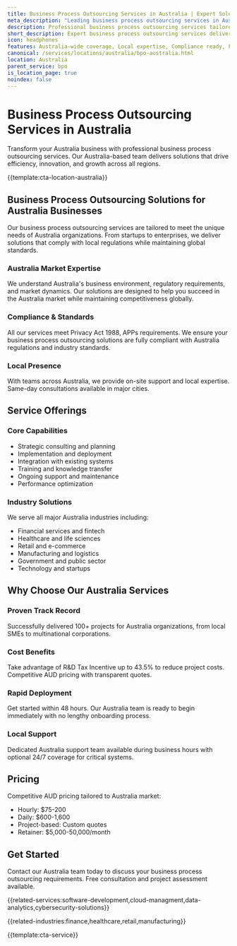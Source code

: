 ```yaml
---
title: Business Process Outsourcing Services in Australia | Expert Solutions
meta_description: "Leading business process outsourcing services in Australia. Expert teams, proven results, R&D Tax Incentive up to 43.5%. Get started today."
description: Professional business process outsourcing services tailored for Australia businesses
short_description: Expert business process outsourcing services delivering solutions across Australia.
icon: headphones
features: Australia-wide coverage, Local expertise, Compliance ready, Fast deployment, Cost-effective, Proven results
canonical: /services/locations/australia/bpo-australia.html
location: Australia
parent_service: bpo
is_location_page: true
noindex: false
---
```


# Business Process Outsourcing Services in Australia

Transform your Australia business with professional business process outsourcing services. Our Australia-based team delivers solutions that drive efficiency, innovation, and growth across all regions.

{{template:cta-location-australia}}

## Business Process Outsourcing Solutions for Australia Businesses

Our business process outsourcing services are tailored to meet the unique needs of Australia organizations. From startups to enterprises, we deliver solutions that comply with local regulations while maintaining global standards.

### Australia Market Expertise

We understand Australia's business environment, regulatory requirements, and market dynamics. Our solutions are designed to help you succeed in the Australia market while maintaining competitiveness globally.

### Compliance & Standards

All our services meet Privacy Act 1988, APPs requirements. We ensure your business process outsourcing solutions are fully compliant with Australia regulations and industry standards.

### Local Presence

With teams across Australia, we provide on-site support and local expertise. Same-day consultations available in major cities.

## Service Offerings

### Core Capabilities
- Strategic consulting and planning
- Implementation and deployment
- Integration with existing systems
- Training and knowledge transfer
- Ongoing support and maintenance
- Performance optimization

### Industry Solutions
We serve all major Australia industries including:
- Financial services and fintech
- Healthcare and life sciences
- Retail and e-commerce
- Manufacturing and logistics
- Government and public sector
- Technology and startups

## Why Choose Our Australia Services

### Proven Track Record
Successfully delivered 100+ projects for Australia organizations, from local SMEs to multinational corporations.

### Cost Benefits
Take advantage of R&D Tax Incentive up to 43.5% to reduce project costs. Competitive AUD pricing with transparent quotes.

### Rapid Deployment
Get started within 48 hours. Our Australia team is ready to begin immediately with no lengthy onboarding process.

### Local Support
Dedicated Australia support team available during business hours with optional 24/7 coverage for critical systems.

## Pricing

Competitive AUD pricing tailored to Australia market:
- Hourly: $75-200
- Daily: $600-1,600
- Project-based: Custom quotes
- Retainer: $5,000-50,000/month

## Get Started

Contact our Australia team today to discuss your business process outsourcing requirements. Free consultation and project assessment available.

{{related-services:software-development,cloud-managment,data-analytics,cybersecurity-solutions}}

{{related-industries:finance,healthcare,retail,manufacturing}}

{{template:cta-service}}
